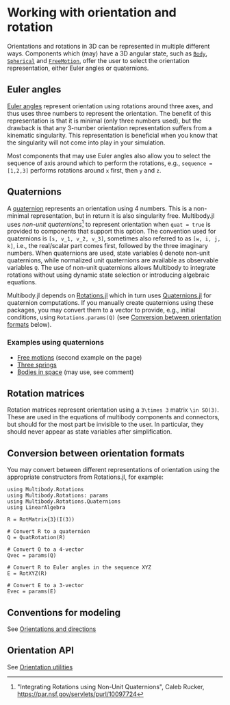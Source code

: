 # Working with orientation and rotation

Orientations and rotations in 3D can be represented in multiple different ways. Components which (may) have a 3D angular state, such as [`Body`](@ref), [`Spherical`](@ref) and [`FreeMotion`](@ref), offer the user to select the orientation representation, either Euler angles or quaternions.

## Euler angles
[Euler angles](https://en.wikipedia.org/wiki/Euler_angles) represent orientation using rotations around three axes, and thus uses three numbers to represent the orientation. The benefit of this representation is that it is minimal (only three numbers used), but the drawback is that any 3-number orientation representation suffers from a kinematic singularity. This representation is beneficial when you know that the singularity will not come into play in your simulation.

Most components that may use Euler angles also allow you to select the sequence of axis around which to perform the rotations, e.g., `sequence = [1,2,3]` performs rotations around ``x`` first, then ``y`` and ``z``.

## Quaternions
A [quaternion](https://en.wikipedia.org/wiki/Quaternion) represents an orientation using 4 numbers. This is a non-minimal representation, but in return it is also singularity free. Multibody.jl uses _non-unit quaternions_[^quat] to represent orientation when `quat = true` is provided to components that support this option. The convention used for quaternions is ``[s, v_1, v_2, v_3]``, sometimes also referred to as ``[w, i, j, k]``, i.e., the real/scalar part comes first, followed by the three imaginary numbers. When quaternions are used, state variables `Q̂` denote non-unit quaternions, while normalized unit quaternions are available as observable variables `Q`. The use of non-unit quaternions allows Multibody to integrate rotations without using dynamic state selection or introducing algebraic equations. 

[^quat]: "Integrating Rotations using Non-Unit Quaternions", Caleb Rucker, https://par.nsf.gov/servlets/purl/10097724

Multibody.jl depends on [Rotations.jl](https://github.com/JuliaGeometry/Rotations.jl) which in turn uses [Quaternions.jl](https://github.com/JuliaGeometry/Quaternions.jl) for quaternion computations. If you manually create quaternions using these packages, you may convert them to a vector to provide, e.g., initial conditions, using `Rotations.params(Q)` (see [Conversion between orientation formats](@ref) below).

### Examples using quaternions
- [Free motions](@ref) (second example on the page)
- [Three springs](@ref)
- [Bodies in space](@ref) (may use, see comment)

## Rotation matrices
Rotation matrices represent orientation using a ``3\times 3`` matrix ``\in SO(3)``. These are used in the equations of multibody components and connectors, but should for the most part be invisible to the user. In particular, they should never appear as state variables after simplification. 


## Conversion between orientation formats
You may convert between different representations of orientation using the appropriate constructors from Rotations.jl, for example:
```@example ORI
using Multibody.Rotations
using Multibody.Rotations: params
using Multibody.Rotations.Quaternions
using LinearAlgebra

R = RotMatrix{3}(I(3))
```

```@example ORI
# Convert R to a quaternion
Q = QuatRotation(R)
```

```@example ORI
# Convert Q to a 4-vector
Qvec = params(Q)
```

```@example ORI
# Convert R to Euler angles in the sequence XYZ
E = RotXYZ(R)
```

```@example ORI
# Convert E to a 3-vector
Evec = params(E)
```

## Conventions for modeling
See [Orientations and directions](@ref)


## Orientation API
See [Orientation utilities](@ref)